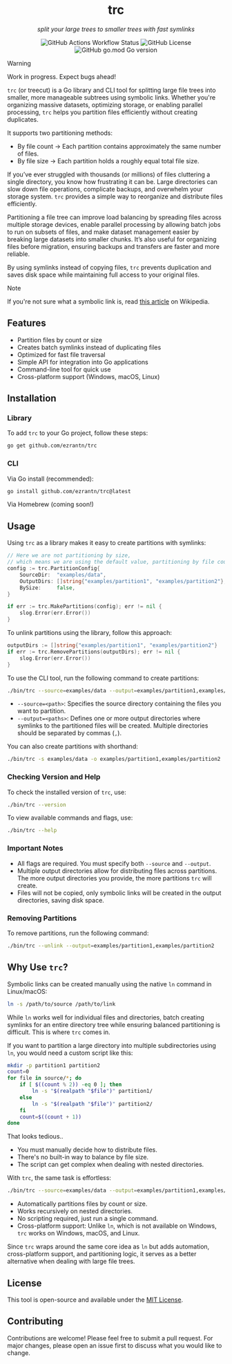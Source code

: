 <h1 align="center">trc</h1>

<p align="center"><i>split your large trees to smaller trees with fast symlinks</i></p>

<p align="center">
  <img src="https://img.shields.io/github/actions/workflow/status/ezrantn/trc/go.yml" alt="GitHub Actions Workflow Status">
  <img src="https://img.shields.io/github/license/ezrantn/trc" alt="GitHub License">
  <img src="https://img.shields.io/github/go-mod/go-version/ezrantn/trc" alt="GitHub go.mod Go version">
</p>

> [!WARNING]
> Work in progress. Expect bugs ahead!

`trc` (or treecut) is a Go library and CLI tool for splitting large file trees into smaller, more manageable subtrees using symbolic links. Whether you're organizing massive datasets, optimizing storage, or enabling parallel processing, `trc` helps you partition files efficiently without creating duplicates.

It supports two partitioning methods:

- By file count → Each partition contains approximately the same number of files.
- By file size → Each partition holds a roughly equal total file size.

If you’ve ever struggled with thousands (or millions) of files cluttering a single directory, you know how frustrating it can be. Large directories can slow down file operations, complicate backups, and overwhelm your storage system. `trc` provides a simple way to reorganize and distribute files efficiently.

Partitioning a file tree can improve load balancing by spreading files across multiple storage devices, enable parallel processing by allowing batch jobs to run on subsets of files, and make dataset management easier by breaking large datasets into smaller chunks. It’s also useful for organizing files before migration, ensuring backups and transfers are faster and more reliable.

By using symlinks instead of copying files, `trc` prevents duplication and saves disk space while maintaining full access to your original files.

> [!NOTE]
> If you're not sure what a symbolic link is, read [this article](https://en.wikipedia.org/wiki/Symbolic_link) on Wikipedia.

## Features

- Partition files by count or size
- Creates batch symlinks instead of duplicating files
- Optimized for fast file traversal
- Simple API for integration into Go applications
- Command-line tool for quick use
- Cross-platform support (Windows, macOS, Linux)

## Installation

### Library

To add `trc` to your Go project, follow these steps:

```bash
go get github.com/ezrantn/trc
```

### CLI

Via Go install (recommended):

```bash
go install github.com/ezrantn/trc@latest
```

Via Homebrew (coming soon!)

## Usage

Using `trc` as a library makes it easy to create partitions with symlinks:

```go
// Here we are not partitioning by size, 
// which means we are using the default value, partitioning by file count.
config := trc.PartitionConfig{
    SourceDir:  "examples/data",
    OutputDirs: []string{"examples/partition1", "examples/partition2"},
    BySize:     false,
}

if err := trc.MakePartitions(config); err != nil {
    slog.Error(err.Error())
}
```

To unlink partitions using the library, follow this approach:

```go
outputDirs := []string{"examples/partition1", "examples/partition2"}
if err := trc.RemovePartitions(outputDirs); err != nil {
    slog.Error(err.Error())
}
```

To use the CLI tool, run the following command to create partitions:

```bash
./bin/trc --source=examples/data --output=examples/partition1,examples/partition2
```

- `--source=<path>`: Specifies the source directory containing the files you want to partition.
- `--output=<paths>`: Defines one or more output directories where symlinks to the partitioned files will be created. Multiple directories should be separated by commas (`,`).

You can also create partitions with shorthand:

```bash
./bin/trc -s examples/data -o examples/partition1,examples/partition2
```

### Checking Version and Help

To check the installed version of `trc`, use:

```bash
./bin/trc --version
```

To view available commands and flags, use:

```bash
./bin/trc --help
```

### Important Notes

- All flags are required. You must specify both `--source` and `--output`.
- Multiple output directories allow for distributing files across partitions. The more output directories you provide, the more partitions `trc` will create.
- Files will not be copied, only symbolic links will be created in the output directories, saving disk space.

### Removing Partitions

To remove partitions, run the following command:

```bash
./bin/trc --unlink --output=examples/partition1,examples/partition2
```

## Why Use `trc`?

Symbolic links can be created manually using the native `ln` command in Linux/macOS:

```bash
ln -s /path/to/source /path/to/link
```

While `ln` works well for individual files and directories, batch creating symlinks for an entire directory tree while ensuring balanced partitioning is difficult. This is where `trc` comes in.

If you want to partition a large directory into multiple subdirectories using `ln`, you would need a custom script like this:

```sh
mkdir -p partition1 partition2
count=0
for file in source/*; do
    if [ $((count % 2)) -eq 0 ]; then
        ln -s "$(realpath "$file")" partition1/
    else
        ln -s "$(realpath "$file")" partition2/
    fi
    count=$((count + 1))
done
```

That looks tedious..

- You must manually decide how to distribute files.
- There's no built-in way to balance by file size.
- The script can get complex when dealing with nested directories.

With `trc`, the same task is effortless:

```bash
./bin/trc --source=examples/data --output=examples/partition1,examples/partition2
```

- Automatically partitions files by count or size.
- Works recursively on nested directories.
- No scripting required, just run a single command.
- Cross-platform support: Unlike `ln`, which is not available on Windows, `trc` works on Windows, macOS, and Linux.

Since `trc` wraps around the same core idea as `ln` but adds automation, cross-platform support, and partitioning logic, it serves as a better alternative when dealing with large file trees.

## License

This tool is open-source and available under the [MIT License](https://github.com/ezrantn/trc/blob/main/LICENSE).

## Contributing

Contributions are welcome! Please feel free to submit a pull request. For major changes, please open an issue first to discuss what you would like to change.
